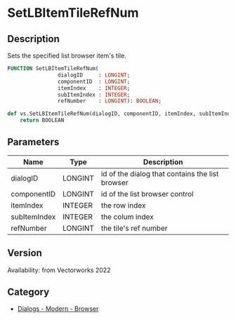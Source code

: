 # SetLBItemTileRefNum

## Description
Sets the specified list browser item's tile.

```pascal
FUNCTION SetLBItemTileRefNum(
				dialogID     : LONGINT;
				componentID  : LONGINT;
				itemIndex    : INTEGER;
				subItemIndex : INTEGER;
				refNumber    : LONGINT): BOOLEAN;
```

```python
def vs.SetLBItemTileRefNum(dialogID, componentID, itemIndex, subItemIndex, refNumber):
    return BOOLEAN
```

## Parameters
|Name|Type|Description|
|---|---|---|
|dialogID|LONGINT|id of the dialog that contains the list browser|
|componentID|LONGINT|id of the list browser control|
|itemIndex|INTEGER|the row index|
|subItemIndex|INTEGER|the colum index|
|refNumber|LONGINT|the tile's ref number|

## Version
Availability: from Vectorworks 2022

## Category
* [Dialogs - Modern - Browser](../Categories/Dialogs%20-%20Modern%20-%20Browser.md)
